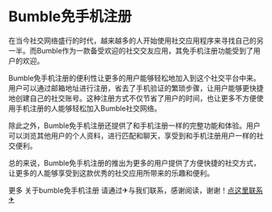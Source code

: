# Bumble免手机注册

在当今社交网络盛行的时代，越来越多的人开始使用社交应用程序来寻找自己的另一半。而Bumble作为一款备受欢迎的社交交友应用，其免手机注册功能受到了用户的欢迎。

Bumble免手机注册的便利性让更多的用户能够轻松地加入到这个社交平台中来。用户可以通过邮箱地址进行注册，省去了手机验证的繁琐步骤，让用户能够更快捷地创建自己的社交账号。这种注册方式不仅节省了用户的时间，也让更多不方便使用手机注册的人能够轻松加入Bumble社交网络。

除此之外，Bumble免手机注册还提供了和手机注册一样的完整功能和体验。用户可以浏览其他用户的个人资料，进行匹配和聊天，享受到和手机注册用户一样的社交便利。

总的来说，Bumble免手机注册的推出为更多的用户提供了方便快捷的社交方式，让更多的人能够享受到这款优秀的社交应用所带来的乐趣和便利。

更多 关于bumble免手机注册 请通过✈与我们联系，感谢阅读，谢谢！[点这里联系✈](https://1.k02.cc)